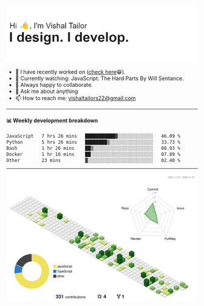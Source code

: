 ![Hi, I'm Vishal Tailor. I design. I develop.](https://github.com/vishaltailors/vishaltailors/blob/main/header.png?raw=true)

- 🔭 I have recently worked on ([check here](https://vishaltailor.com)😁).
- 🎦 Currently watching: JavaScript: The Hard Parts By Will Sentance.
- 👯 Always happy to collaborate.
- 💬 Ask me about anything
- 📫 How to reach me: <a href="mailto:vishaltailors22@gmail.com">vishaltailors22@gmail.com</a>

<hr /> 
<h4>📊 Weekly development breakdown</h4>
<!--START_SECTION:waka-->

```text
JavaScript   7 hrs 26 mins   ███████████▓░░░░░░░░░░░░░   46.09 %
Python       5 hrs 26 mins   ████████▒░░░░░░░░░░░░░░░░   33.73 %
Bash         1 hr 26 mins    ██▒░░░░░░░░░░░░░░░░░░░░░░   08.93 %
Docker       1 hr 16 mins    ██░░░░░░░░░░░░░░░░░░░░░░░   07.89 %
Other        23 mins         ▓░░░░░░░░░░░░░░░░░░░░░░░░   02.40 %
```

<!--END_SECTION:waka-->
<hr /> 

![](./profile-3d-contrib/profile-green-animate.svg)
